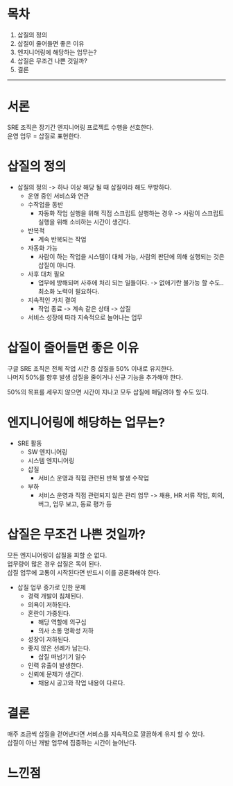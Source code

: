 # 목차
1. 삽질의 정의
2. 삽질이 줄어들면 좋은 이유
3. 엔지니어링에 해당하는 업무는?
4. 삽질은 무조건 나쁜 것일까?
5. 결론
---

# 서론
SRE 조직은 장기간 엔지니어링 프로젝트 수행을 선호한다.  
운영 업무 = 삽질로 표현한다.

# 삽질의 정의
- 삽질의 정의 -> 하나 이상 해당 될 때 삽질이라 해도 무방하다.
  - 운영 중인 서비스와 연관
  - 수작업을 동반
    - 자동화 작업 실행을 위해 직접 스크립트 실행하는 경우 -> 사람이 스크립트 실행을 위해 소비하는 시간이 생긴다.
  - 반복적
    - 계속 반복되는 작업
  - 자동화 가능 
    - 사람이 하는 작업을 시스템이 대체 가능, 사람의 판단에 의해 실행되는 것은 삽질이 아니다.
  - 사후 대처 필요
    - 업무에 방해되며 사후에 처리 되는 일들이다. -> 없애기란 불가능 할 수도.. 최소화 노력이 필요하다.
  - 지속적인 가치 결여
    - 작업 종료 -> 계속 같은 상태 -> 삽질
  - 서비스 성장에 따라 지속적으로 늘어나는 업무
  
# 삽질이 줄어들면 좋은 이유
구글 SRE 조직은 전체 작업 시간 중 삽질을 50% 이내로 유지한다.  
나머지 50%를 향후 발생 삽질을 줄이거나 신규 기능을 추가해야 한다.  
  
50%의 목표를 세우지 않으면 시간이 지나고 모두 삽질에 매달려야 할 수도 있다.  
  
# 엔지니어링에 해당하는 업무는?
- SRE 활동
  - SW 엔지니어링
  - 시스템 엔지니어링
  - 삽질
    - 서비스 운영과 직접 관련된 반복 발생 수작업
  - 부하
    - 서비스 운영과 직접 관련되지 않은 관리 업무 -> 채용, HR 서류 작업, 회의, 버그, 업무 보고, 동료 평가 등
  
# 삽질은 무조건 나쁜 것일까?
모든 엔지니어링이 삽질을 피할 순 없다.  
업무량이 많은 경우 삽질은 독이 된다.  
삽질 업무에 고통이 시작된다면 반드시 이를 공론화해야 한다.  
- 삽질 업무 증가로 인한 문제
  - 경력 개발이 침체된다.
  - 의욕이 저하된다.
  - 혼란이 가중된다.
    - 해당 역할에 의구심
    - 의사 소통 명확성 저하
  - 성장이 저하된다.
  - 좋지 않은 선례가 남는다.
    - 삽질 떠넘기기 일수
  - 인력 유출이 발생한다.
  - 신뢰에 문제가 생긴다.
    - 채용시 공고와 작업 내용이 다르다.
  
# 결론
매주 조금씩 삽질을 걷어낸다면 서비스를 지속적으로 깔끔하게 유지 할 수 있다.  
삽질이 아닌 개발 업무에 집중하는 시간이 늘어난다.  


# 느낀점